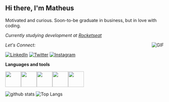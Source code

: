 <h2>Hi there, I'm Matheus</h2>
<p>Motivated and curious. Soon-to-be graduate in business, but in love with coding.</p>
<p><em> Currently studying development at <a href="https://rocketseat.com.br/">Rocketseat</a></em></p>

<img align="right" alt="GIF" src="https://media1.tenor.com/images/d7d3fbfbee85b01264854bfac2ffcdaa/tenor.gif?itemid=5638695"/>

<div align="left">

<i>Let's Connect:</i><br>

<a href="https://www.linkedin.com/in/matheeusrosa/" target="_blank"><img src="https://img.shields.io/badge/LinkedIn-%230077B5.svg?&style=flat-square&logo=linkedin&logoColor=white" alt="LinkedIn"></a>
<a href="https://twitter.com/orosamatheus" target="_blank"><img src="https://img.shields.io/badge/-Twitter-1da1f2?style=flat-square&labelColor=1da1f2&logo=twitter&logoColor=white" alt="Twitter"></a>
<a href="https://www.instagram.com/orosamatheus/" target="_blank"><img src="https://img.shields.io/badge/Instagram-%23E4405F.svg?&style=flat-square&logo=instagram&logoColor=white" alt="Instagram"></a>
</div>

**Languages and tools**
<p align="left">
  <img src="https://media3.giphy.com/media/kdFc8fubgS31b8DsVu/giphy.webp" width="50"><img src="https://media3.giphy.com/media/ln7z2eWriiQAllfVcn/200w.webp" width="50"><img src="https://i.giphy.com/media/LMt9638dO8dftAjtco/200.webp" width="50"><img src="https://i.giphy.com/media/eNAsjO55tPbgaor7ma/200w.webp" width="50"><img src="https://i.giphy.com/media/IdyAQJVN2kVPNUrojM/200.webp" width="50">
</p>

![github stats](https://github-readme-stats.vercel.app/api?username=orosamatheus&show_icons=true) ![Top Langs](https://github-readme-stats.vercel.app/api/top-langs/?username=orosamatheus&layout=compact)



  
